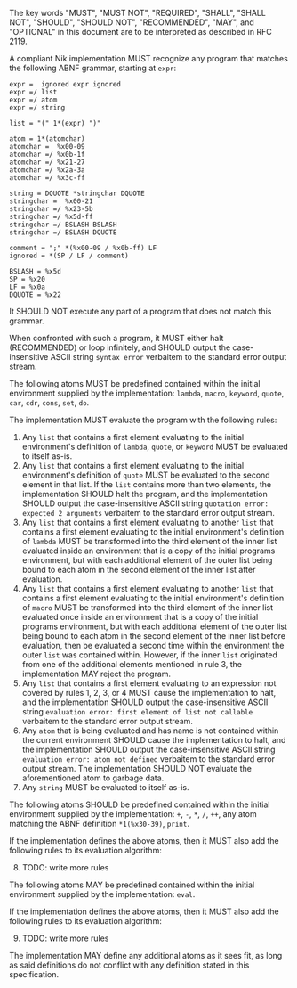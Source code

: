 The key words "MUST", "MUST NOT", "REQUIRED", "SHALL", "SHALL NOT", "SHOULD",
"SHOULD NOT", "RECOMMENDED",  "MAY", and "OPTIONAL" in this document are to be
interpreted as described in RFC 2119. 

A compliant Nik implementation MUST recognize any program that matches the
following ABNF grammar, starting at `expr`:

    expr =  ignored expr ignored
    expr =/ list
    expr =/ atom
    expr =/ string
    
    list = "(" 1*(expr) ")"
    
    atom = 1*(atomchar)
    atomchar =  %x00-09
    atomchar =/ %x0b-1f
    atomchar =/ %x21-27
    atomchar =/ %x2a-3a
    atomchar =/ %x3c-ff
    
    string = DQUOTE *stringchar DQUOTE
    stringchar =  %x00-21
    stringchar =/ %x23-5b
    stringchar =/ %x5d-ff
    stringchar =/ BSLASH BSLASH
    stringchar =/ BSLASH DQUOTE
    
    comment = ";" *(%x00-09 / %x0b-ff) LF
    ignored = *(SP / LF / comment)

    BSLASH = %x5d
    SP = %x20
    LF = %x0a
    DQUOTE = %x22

It SHOULD NOT execute any part of a program that does not match this grammar.

When confronted with such a program, it MUST either halt (RECOMMENDED) or loop
infinitely, and SHOULD output the case-insensitive ASCII string `syntax error`
verbaitem to the standard error output stream.

The following atoms MUST be predefined contained within the initial environment
supplied by the implementation: `lambda`, `macro`, `keyword`, `quote`, `car`,
`cdr`, `cons`, `set`, `do`.

The implementation MUST evaluate the program with the following rules:

  1. Any `list` that contains a first element evaluating to the initial environment's
     definition of `lambda`, `quote`, or `keyword` MUST be evaluated to
     itself as-is.
  2. Any `list` that contains a first element evaluating to the initial environment's
     definition of `quote` MUST be evaluated to the second element in that
     list. If the `list` contains more than two elements, the implementation
     SHOULD halt the program, and the implementation SHOULD output the
     case-insensitive ASCII string `quotation error: expected 2 arguments`
     verbaitem to the standard error output stream.
  3. Any `list` that contains a first element evaluating to another `list` that
     contains a first element evaluating to the initial environment's
     definition of `lambda` MUST be transformed into the third element of the
     inner list evaluated inside an environment that is a copy of the initial
     programs environment, but with each additional element of the outer list
     being bound to each atom in the second element of the inner list after
     evaluation.
  4. Any `list` that contains a first element evaluating to another `list` that
     contains a first element evaluating to the initial environment's
     definition of `macro` MUST be transformed into the third element of the
     inner list evaluated once inside an environment that is a copy of the
     initial programs environment, but with each additional element of the
     outer list being bound to each atom in the second element of the inner
     list before evaluation, then be evaluated a second time within the
     environment the outer `list` was contained within.
     However, if the inner `list` originated from one of the additional
     elements mentioned in rule 3, the implementation MAY reject the program.
  5. Any `list` that contains a first element evaluating to an expression not
     covered by rules 1, 2, 3, or 4 MUST cause the implementation to halt, and
     the implementation SHOULD output the case-insensitive ASCII string
     `evaluation error: first element of list not callable` verbaitem to the
     standard error output stream.
  6. Any `atom` that is being evaluated and has name is not contained within
     the current environment SHOULD cause the implementation to halt, and the
     implementation SHOULD output the case-insensitive ASCII string `evaluation
     error: atom not defined` verbaitem to the standard error output stream.
     The implementation SHOULD NOT evaluate the aforementioned atom to garbage
     data.
  7. Any `string` MUST be evaluated to itself as-is.

The following atoms SHOULD be predefined contained within the initial environment
supplied by the implementation: `+`, `-`, `*`, `/`, `++`, any atom matching
the ABNF definition `*1(%x30-39)`, `print`.

If the implementation defines the above atoms, then it MUST also add the
following rules to its evaluation algorithm:

  8. TODO: write more rules

The following atoms MAY be predefined contained within the initial environment
supplied by the implementation: `eval`.

If the implementation defines the above atoms, then it MUST also add the
following rules to its evaluation algorithm:

  9. TODO: write more rules

The implementation MAY define any additional atoms as it sees fit, as long as
said definitions do not conflict with any definition stated in this
specification.